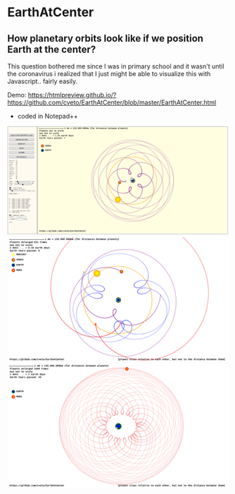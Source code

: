 # EarthAtCenter


## How planetary orbits look like if we position Earth at the center?

This question bothered me since I was in primary school and it wasn't until the coronavirus i realized that I just might be able to visualize this with Javascript.. fairly easily.

Demo: https://htmlpreview.github.io/?https://github.com/cveto/EarthAtCenter/blob/master/EarthAtCenter.html

- coded in Notepad++

<img src="Screenshots/ControlBoard.png" alt="ControlBoard">
<img src="Screenshots/GeocentricalView.png" alt="GeocentricalView">
<img src="Screenshots/MarsAroundEarth.png" alt="MarsAroundEarth">

